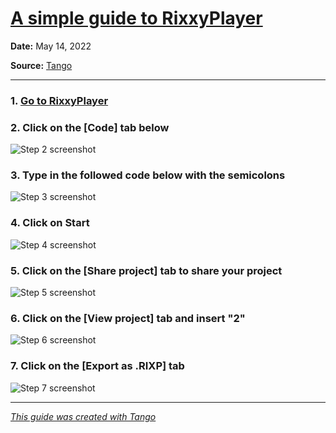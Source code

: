 # [A simple guide to RixxyPlayer](https://app.tango.us/app/workflow/0c24b4f9-70bb-4dec-a1b0-8314418ad400?utm_source=markdown&utm_medium=markdown&utm_campaign=workflow%20export%20links)



__Date:__ May 14, 2022

__Source:__ [Tango](https://app.tango.us/app/workflow/0c24b4f9-70bb-4dec-a1b0-8314418ad400?utm_source=markdown&utm_medium=markdown&utm_campaign=workflow%20export%20links)

***

### 1. [Go to RixxyPlayer](https://rixxyplayer-www.rixthetyrunt.repl.co/)


### 2. Click on the [Code] tab below
![Step 2 screenshot](https://images.tango.us/public/screenshot_4dd1b343-85e9-4b40-b93c-51b432fc3d4a.png?crop=focalpoint&fit=crop&fp-x=0.0732&fp-y=0.0136&fp-z=2.9452&w=1200&mark-w=0.2&mark-pad=0&mark64=aHR0cHM6Ly9pbWFnZXMudGFuZ28udXMvc3RhdGljL21hZGUtd2l0aC10YW5nby13YXRlcm1hcmsucG5n&ar=1366%3A625)


### 3. Type in the followed code below with the semicolons
![Step 3 screenshot](https://images.tango.us/public/screenshot_2602048f-cfe5-453f-b6ec-8b24b28175a3.png?crop=focalpoint&fit=crop&fp-x=0.1742&fp-y=0.1747&fp-z=2.8696&w=1200&mark-w=0.2&mark-pad=0&mark64=aHR0cHM6Ly9pbWFnZXMudGFuZ28udXMvc3RhdGljL21hZGUtd2l0aC10YW5nby13YXRlcm1hcmsucG5n&ar=1366%3A625)


### 4. Click on Start
![Step 4 screenshot](https://images.tango.us/public/screenshot_052df9da-fe7b-470b-ab3a-342fe355f004.png?crop=focalpoint&fit=crop&fp-x=0.8111&fp-y=0.0136&fp-z=2.9412&w=1200&mark-w=0.2&mark-pad=0&mark64=aHR0cHM6Ly9pbWFnZXMudGFuZ28udXMvc3RhdGljL21hZGUtd2l0aC10YW5nby13YXRlcm1hcmsucG5n&ar=1366%3A625)


### 5. Click on the [Share project] tab to share your project
![Step 5 screenshot](https://images.tango.us/public/screenshot_806dec7c-04a7-499e-a1f3-1322379d5b7e.png?crop=focalpoint&fit=crop&fp-x=0.2295&fp-y=0.1385&fp-z=3.6229&w=1200&mark-w=0.2&mark-pad=0&mark64=aHR0cHM6Ly9pbWFnZXMudGFuZ28udXMvc3RhdGljL21hZGUtd2l0aC10YW5nby13YXRlcm1hcmsucG5n&ar=1366%3A625)


### 6. Click on the [View project] tab and insert "2"
![Step 6 screenshot](https://images.tango.us/public/screenshot_c86f5bd2-dc6b-4b55-9375-3f960eca660d.png?crop=focalpoint&fit=crop&fp-x=0.3012&fp-y=0.1494&fp-z=3.3682&w=1200&mark-w=0.2&mark-pad=0&mark64=aHR0cHM6Ly9pbWFnZXMudGFuZ28udXMvc3RhdGljL21hZGUtd2l0aC10YW5nby13YXRlcm1hcmsucG5n&ar=1366%3A625)


### 7. Click on the [Export as .RIXP] tab
![Step 7 screenshot](https://images.tango.us/public/screenshot_7da9cd02-7926-4466-a7ef-21d001cc55f9.png?crop=focalpoint&fit=crop&fp-x=0.8256&fp-y=0.1748&fp-z=2.8683&w=1200&mark-w=0.2&mark-pad=0&mark64=aHR0cHM6Ly9pbWFnZXMudGFuZ28udXMvc3RhdGljL21hZGUtd2l0aC10YW5nby13YXRlcm1hcmsucG5n&ar=1366%3A625)


***
_[This guide was created with Tango](https://app.tango.us/app/workflow/0c24b4f9-70bb-4dec-a1b0-8314418ad400?utm_source=markdown&utm_medium=markdown&utm_campaign=workflow%20export%20links)_